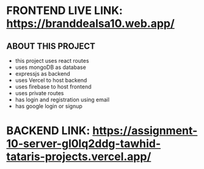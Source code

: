 # FRONTEND LIVE LINK: https://branddealsa10.web.app/

## ABOUT THIS PROJECT

- this project uses react routes
- uses mongoDB as database
- expressjs as backend
- uses Vercel to host backend
- uses firebase to host frontend
- uses private routes
- has login and registration using email
- has google login or signup

# BACKEND LINK: https://assignment-10-server-gl0lq2ddg-tawhid-tataris-projects.vercel.app/
